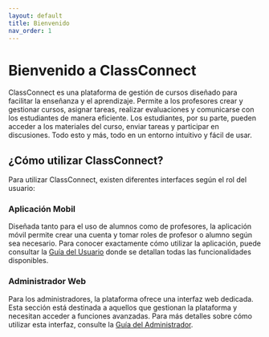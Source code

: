 ```yaml
---
layout: default
title: Bienvenido
nav_order: 1
---
```


# Bienvenido a ClassConnect

ClassConnect es una plataforma de gestión de cursos diseñado para facilitar la enseñanza y el aprendizaje. Permite a los profesores crear y gestionar cursos, asignar tareas, realizar evaluaciones y comunicarse con los estudiantes de manera eficiente. Los estudiantes, por su parte, pueden acceder a los materiales del curso, enviar tareas y participar en discusiones. Todo esto y más, todo en un entorno intuitivo y fácil de usar.

## ¿Cómo utilizar ClassConnect?

Para utilizar ClassConnect, existen diferentes interfaces según el rol del usuario:

### Aplicación Mobil

Diseñada tanto para el uso de alumnos como de profesores, la aplicación móvil permite crear una cuenta y tomar roles de profesor o alumno según sea necesario. Para conocer exactamente cómo utilizar la aplicación, puede consultar la [Guía del Usuario](user/) donde se detallan todas las funcionalidades disponibles.

### Administrador Web

Para los administradores, la plataforma ofrece una interfaz web dedicada. Esta sección está destinada a aquellos que gestionan la plataforma y necesitan acceder a funciones avanzadas. Para más detalles sobre cómo utilizar esta interfaz, consulte la [Guía del Administrador](admin/).
